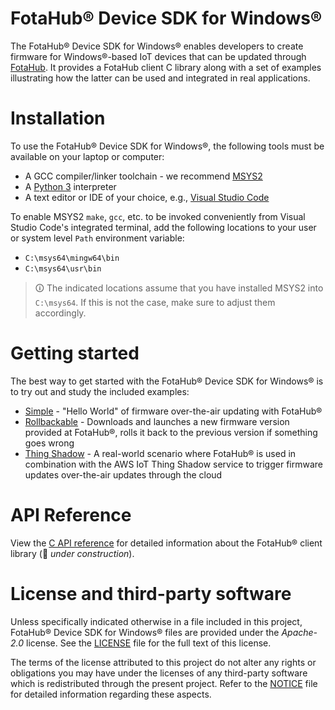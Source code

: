 # FotaHub&reg; Device SDK for Windows&reg;
The FotaHub&reg; Device SDK for Windows&reg; enables developers to create firmware for Windows&reg;-based IoT devices that can be updated through [FotaHub](http://fotahub.com). It provides a FotaHub client C library along with a set of examples illustrating how the latter can be used and integrated in real applications.

# Installation
To use the FotaHub&reg; Device SDK for Windows&reg;, the following tools must be available on your laptop or computer:
* A GCC compiler/linker toolchain - we recommend [MSYS2](https://www.msys2.org)
* A [Python 3](https://www.python.org/downloads) interpreter
* A text editor or IDE of your choice, e.g., [Visual Studio Code](https://code.visualstudio.com)

To enable MSYS2 `make`, `gcc`, etc. to be invoked conveniently from Visual Studio Code's integrated terminal, add the following locations to your user or system level `Path` environment variable:
* `C:\msys64\mingw64\bin`
* `C:\msys64\usr\bin`

> &#x1F6C8; The indicated locations assume that you have installed MSYS2 into `C:\msys64`. If this is not the case, make sure to adjust them accordingly.

# Getting started
The best way to get started with the FotaHub&reg; Device SDK for Windows&reg; is to try out and study the included examples:
* [Simple](docs/getting-started/simple.md) - "Hello World" of firmware over-the-air updating with FotaHub&reg;
* [Rollbackable](docs/getting-started/rollbackable.md) - Downloads and launches a new firmware version provided at FotaHub&reg;, rolls it back to the previous version if something goes wrong
* [Thing Shadow](docs/getting-started/thingshadow.md) - A real-world scenario where FotaHub&reg; is used in combination with the AWS IoT Thing Shadow service to trigger firmware updates over-the-air updates through the cloud

# API Reference
View the [C API reference](include/FotaHub.h) for detailed information about the FotaHub&reg; client library (:construction: *under construction*).

# License and third-party software
Unless specifically indicated otherwise in a file included in this project, FotaHub&reg; Device SDK for Windows&reg; files are provided under the *Apache-2.0* license. See the [LICENSE](LICENSE) file for the full text of this license.

The terms of the license attributed to this project do not alter any rights or obligations you may have under the licenses of any third-party software which is redistributed through the present project. Refer to the [NOTICE](NOTICE.md) file for detailed information regarding these aspects.
